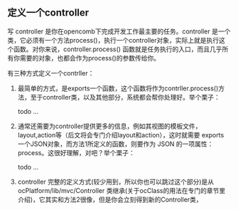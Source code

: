 

## 定义一个controller

写 controller 是你在opencomb下完成开发工作最主要的任务。controller 是一个类，它必须有一个方法process()，执行一个controller对象，实际上就是执行这个函数。对你来说，controller.process() 函数就是任务执行的入口，而且几乎所有你需要的对象，也都会作为process()的参数传给你。

有三种方式定义一个contrller：

1. 最简单的方式，是exports一个函数，这个函数将作为contrller.process()方法，至于controller类，以及其他部分，系统都会帮你处理好。举个栗子：
	
	todo ...

2. 通常还需要为controller提供更多的信息，例如其视图的模板文件，layout,action等（后文将会专门介绍layout和action），这时就需要 exports 一个JSON对象，而方法1所定义的函数，则要作为 JSON 的一项属性：process。这很好理解，对吧？举个栗子：

	todo ...

3. controller 完整的定义方式(较少用到，所以你也可以跳过这个部分)是从 ocPlatform/lib/mvc/Controller 类继承(关于ocClass的用法在专门的章节里介绍)，它其实和方法2很像，但是你会立刻得到新的Controller类，
